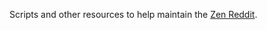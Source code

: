 Scripts and other resources to help maintain the [Zen Reddit][rzen].

[rzen]: http://reddit.com/r/zen
